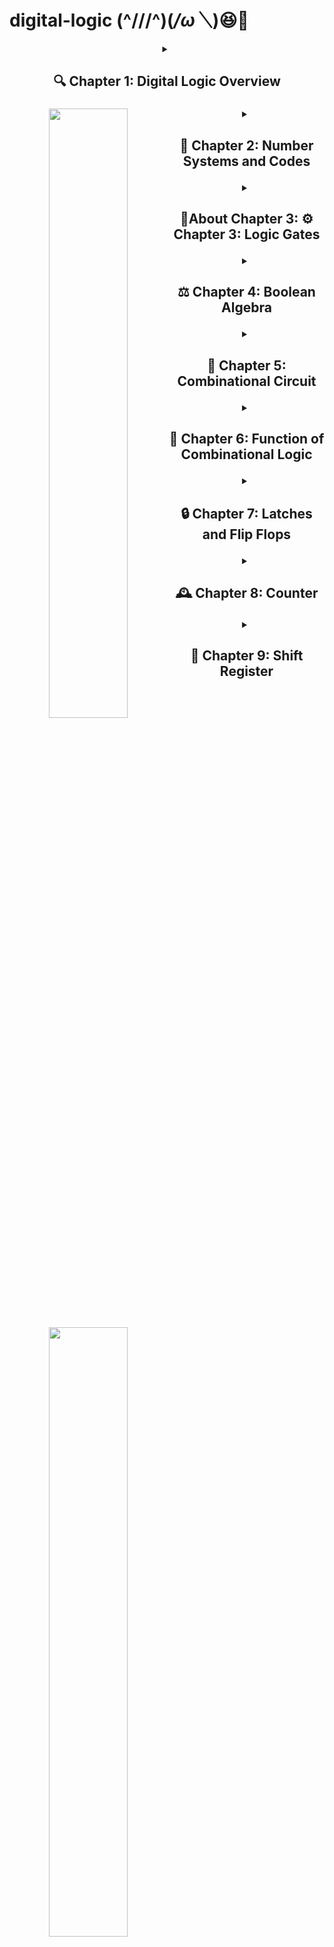 # digital-logic (^///^)(*/ω＼*)😆💪



<header>
 <details>
 <summary><h2> 🔍 Chapter 1: Digital Logic Overview</h2>
  <h3><p> <img align="left" width="50%" src="https://i.ytimg.com/vi/6KHsNPQYb30/maxresdefault.jpg" /> </p>
 </h3></summary>
**🔍 Chapter 1: Digital Logic Overview**
  
<p>Digital logic is like the conductor orchestrating the symphony of modern technology. It's the foundation of digital systems, where everything is represented using binary digits - 0s and 1s. This chapter sets the stage, introducing the magical realm where electronic signals dance to create the digital world we live in. 🌐</p>

 </details>



<details>
 <summary><h2>🔢 Chapter 2: Number Systems and Codes
 <p> <img align="left" width="50%" src="https://encrypted-tbn0.gstatic.com/images?q=tbn:ANd9GcR18TJOQ_C7wFvegAbG2tknAXMwtGFN2SVmQA&usqp=CAU" /></p>
 </h2></summary>
Numbers are the language of computers, and this chapter delves into the various number systems and codes they use. From the familiar decimal system to the binary language that computers speak, it's like deciphering a secret code that unlocks the power of computation. 🕵️‍♂️
</details>



<details>
 <summary><h2>🚸About Chapter 3: ⚙️ Chapter 3: Logic Gates
   <p> <img align="left" width="50%" src="https://encrypted-tbn0.gstatic.com/images?q=tbn:ANd9GcQ_DP3K6rSuotMOebcnuws-4EBcRdxyos3Paw&usqp=CAU" /></p>
 </h2></summary>
Imagine logic gates as the building blocks of the digital universe. These tiny gates decide the fate of signals, determining if they should pass through or stay blocked. It's a bit like a traffic cop directing the flow of information on the digital highways. 🚥

</details>




<details>

 <summary><h2>⚖️ Chapter 4: Boolean Algebra
    <p> <img align="left" width="50%" src="https://encrypted-tbn0.gstatic.com/images?q=tbn:ANd9GcQR69H0NsL7u75e4XdtGZ7u75mITr1d_OwY0Q&usqp=CAU" /></p>
 </h2></summary>
Boolean algebra is the mathematics of binary logic, where variables are either true or false. Think of it as the rules of the game for making decisions in the digital world. It's the algebra that underpins the decision-making prowess of computers. 🧮
</details>



<details>
 <summary><h2>🔧 Chapter 5: Combinational Circuit
   <p> <img align="left" width="50%" src="https://encrypted-tbn0.gstatic.com/images?q=tbn:ANd9GcSa5Zcp-FCG3Q8PzmWThD-829kM5qqvQaiwpQ&usqp=CAU" /></p>
   </h2></summary>

 Combinational circuits are the artisans of digital logic, crafting outputs based on current inputs without any memory. They're like chefs cooking up instant recipes without keeping track of past ingredients. 🍳
</details>

<details>
 <summary><h2>🔄 Chapter 6: Function of Combinational Logic
   <p> <img align="left" width="50%" src="https://i.ytimg.com/vi/H-QVeCdn6Ok/hqdefault.jpg" /></p>
   </h2></summary>
Here, we explore the practical applications of combinational logic. It's like witnessing the magic of a versatile tool that can transform inputs into a myriad of useful outputs, depending on the task at hand. 🛠️
 
</details>

<details>
 <summary><h2>🔒 Chapter 7: Latches and Flip Flops
   <p> <img align="left" width="50%" src="https://encrypted-tbn0.gstatic.com/images?q=tbn:ANd9GcRz9FdlWIV6Rb0NP19IarrlGNpmPYwNhBySsA&usqp=CAU" /></p>
   </h2></summary>
Latches and flip-flops are the memory cells of digital systems, storing information for later use. Picture them as the post-it notes of a computer, holding onto bits of data until they're needed. 📝
</details>

<details>
 <summary><h2>🕰️ Chapter 8: Counter
   <p> <img align="left" width="50%" src="https://media.cheggcdn.com/study/dcb/dcb2678f-eeed-4685-beb0-7aa6b37b172d/3432-8-1p-i1.png" /></p>
   </h2></summary>
Counters are the digital timekeepers, tallying events and keeping track of occurrences. It's like having a diligent assistant counting each moment, ensuring everything happens in the right order. ⏲️
 
</details>

<details>
 <summary><h2>🔄 Chapter 9: Shift Register
   <p> <img align="left" width="50%" src="https://encrypted-tbn0.gstatic.com/images?q=tbn:ANd9GcT6Fgkcho4TSp3oefbbeAQ-GFBwPiz7yO956g&usqp=CAU" /></p>
   </h2></summary>

In the final chapter, we encounter the shift register, a versatile device capable of sliding bits of information back and forth. It's akin to a conveyor belt, transporting data from one end to another, making sure everything is in its proper place. 🔄
</details>




</header>

